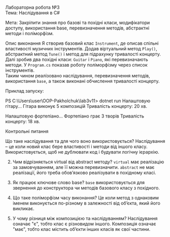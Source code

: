 Лабораторна робота №3  
Тема: Наслідування в C#

Мета: Закріпити знання про базові та похідні класи, модифікатори доступу, використання base, перевизначення методів, абстрактні методи і поліморфізм.


Опис виконання
Я створив базовий клас `Instrument`, де описав спільні властивості музичних інструментів. Додав віртуальний метод `Play()`, абстрактний метод `Tune()` і метод для підрахунку тривалості концерту.  
Далі зробив два похідні класи: `Guitar` і `Piano`, які перевизначають методи. У `Program.cs` показав роботу поліморфізму через список інструментів.  
Таким чином реалізовано наслідування, перевизначення методів, використання `base`, а також виконані обчислення тривалості концерту.

Приклад запуску:

PS C:\Users\user\OOP-Pakholchuk\lab3v11> dotnet run
Налаштовую гітару...
Гітара виконує 5 композицій
Тривалість концерту: 20 хв.

Налаштовую фортепіано...
Фортепіано грає 3 творів
Тривалість концерту: 18 хв.


Контрольні питання

Що таке наслідування та для чого воно використовується?
Наслідування – це коли новий клас бере властивості і методи від іншого класу. Використовується, щоб не дублювати код і будувати логічну ієрархію.  

2. Чим відрізняється virtual від abstract методу? 
`virtual` має реалізацію за замовчуванням, але її можна перевизначити. `abstract` не має реалізації, його треба обов’язково реалізувати в похідному класі.  

3. Як працює ключове слово base?
`base` використовується для звернення до конструктора чи методів базового класу з похідного.  

4. Що таке поліморфізм часу виконання?
Це коли метод з однаковим іменем виконується по-різному в залежності від об’єкта, який його викликає.  

5. У чому різниця між композицією та наслідуванням?
Наслідування означає "є", тобто клас є різновидом іншого. Композиція означає "має", тобто клас містить об’єкти інших класів як свої частини.  

